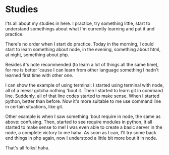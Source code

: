 # Studies
<p>
  I'ts all about my studies in here. I practice, try something little, start to
  understand somethings about what I'm currently learning and put it and practice.
</p>
<p>
  There's no order when I start do practice. Today in the morning,
  I could start to learn something about node, in the evening, something about html,
  at night, something about php.
</p>
<p>
  Besides it's note recommended (to learn a lot of things all the same time), for me
  is better 'cause I can learn from other language something I hadn't learned first time with other one.
</p>
<p>
  I can show the example of using terminal: I started using terminal with node, all of a mess! gotcha nothing 'bout it.
  Then I started to learn git in command line. Suddenly, all of that line codes started to make sense. When I started python, better than before.
  Now it's more suitable to me use command line in certain situations, like git.
</p>
<p>
    Other example is when I saw something 'bout require in node, the same as above: confusing. Then, started to see require modules in python, it all
    started to make sense to me! I was even able to create a basic server in the node, a complete victory to me haha. As soon as I can, I'll try
    some back end things in php again, now I understood a little bit more bout it in node.
</p>
<p>
  That's all folks! haha.
</p>
